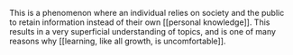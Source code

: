 This is a phenomenon where an individual relies on society and the public to retain information instead of their own [[personal knowledge]]. This results in a very superficial understanding of topics, and is one of many reasons why [[learning, like all growth, is uncomfortable]].
